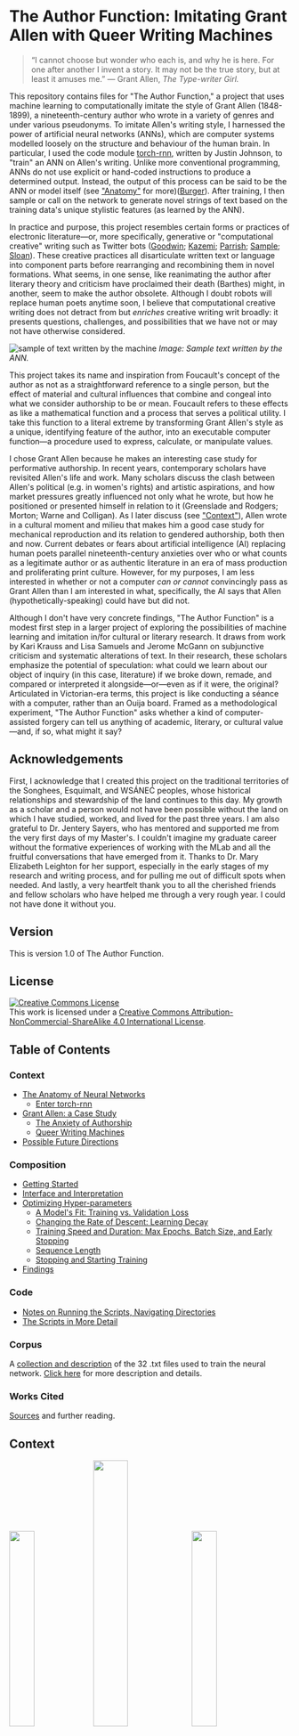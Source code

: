 # The Author Function: Imitating Grant Allen with Queer Writing Machines

> “I cannot choose but wonder who each is, and why he is here. For one after another I invent a story. It may not be the true story, but at least it amuses me.” — Grant Allen, *The Type-writer Girl.*

This repository contains files for "The Author Function," a project that uses machine learning to computationally imitate the style of Grant Allen (1848-1899), a nineteenth-century author who wrote in a variety of genres and under various pseudonyms. To imitate Allen's writing style, I harnessed the power of artificial neural networks (ANNs), which are computer systems modelled loosely on the structure and behaviour of the human brain. In particular, I used the code module [torch-rnn](https://github.com/jcjohnson/torch-rnn), written by Justin Johnson, to "train" an ANN on Allen's writing.  Unlike more conventional programming, ANNs do not use explicit or hand-coded instructions to produce a determined output. Instead, the output of this process can be said to be the ANN or model itself (see ["Anatomy"](#the-anatomy-of-neural-networks) for more)([Burger](http://pages.cs.wisc.edu/~bolo/shipyard/neural/local.html)). After training, I then sample or call on the network to generate novel strings of text based on the training data's unique stylistic features (as learned by the ANN).

In practice and purpose, this project resembles certain forms or practices of electronic literature—or, more specifically, generative or "computational creative" writing such as Twitter bots ([Goodwin](https://medium.com/artists-and-machine-intelligence/adventures-in-narrated-reality-6516ff395ba3); [Kazemi](http://tinysubversions.com/); [Parrish](http://www.decontextualize.com); [Sample](https://medium.com/@samplereality/a-protest-bot-is-a-bot-so-specific-you-cant-mistake-it-for-bullshit-90fe10b7fbaa); [Sloan](https://www.robinsloan.com/notes/writing-with-the-machine/)). These creative practices all disarticulate written text or language into component parts before rearranging and recombining them in novel formations. What seems, in one sense, like reanimating the author after literary theory and criticism have proclaimed their death (Barthes) might, in another, seem to make the author obsolete. Although I doubt robots will replace human poets anytime soon, I believe that computational creative writing does not detract from but *enriches* creative writing writ broadly: it presents questions, challenges, and possibilities that we have not or may not have otherwise considered.

![sample of text written by the machine](images/4-sample4.png)
*Image: Sample text written by the ANN.*

This project takes its name and inspiration from Foucault's concept of the author as not as a straightforward reference to a single person, but the effect of material and cultural influences that combine and congeal into what we consider authorship to be or mean. Foucault refers to these effects as like a mathematical function and a process that serves a political utility. I take this function to a literal extreme by transforming Grant Allen's style as a unique, identifying feature of the author, into an executable computer function—a procedure used to express, calculate, or manipulate values.

I chose Grant Allen because he makes an interesting case study for performative authorship. In recent years, contemporary scholars have revisited Allen's life and work. Many scholars discuss the clash between Allen's political (e.g. in women's rights) and artistic aspirations, and how market pressures greatly influenced not only what he wrote, but how he positioned or presented himself in relation to it (Greenslade and Rodgers; Morton; Warne and Colligan). As I later discuss (see ["Context"](#grant-allen-a-case-study)), Allen wrote in a cultural moment and milieu that makes him a good case study for mechanical reproduction and its relation to gendered authorship, both then and now. Current debates or fears about artificial intelligence (AI) replacing human poets parallel nineteenth-century anxieties over who or what counts as a legitimate author or as authentic literature in an era of mass production and proliferating print culture. However, for my purposes, I am less interested in whether or not a computer *can or cannot* convincingly pass as Grant Allen than I am interested in what, specifically, the AI says that Allen (hypothetically-speaking) could have but did not.

Although I don't have very concrete findings, "The Author Function" is a modest first step in a larger project of exploring the possibilities of machine learning and imitation in/for cultural or literary research. It draws from work by Kari Krauss and Lisa Samuels and Jerome McGann on subjunctive criticism and systematic alterations of text. In their research, these scholars emphasize the potential of speculation: what could we learn about our object of inquiry (in this case, literature) if we broke down, remade, and compared or interpreted it alongside—or—even as if it were, the original? Articulated in Victorian-era terms, this project is like conducting a séance with a computer, rather than an Ouija board. Framed as a methodological experiment, "The Author Function" asks whether a kind of computer-assisted forgery can tell us anything of academic, literary, or cultural value—and, if so, what might it say?

## Acknowledgements

First, I acknowledge that I created this project on the traditional territories of the Songhees, Esquimalt, and WSÁNEĆ peoples, whose historical relationships and stewardship of the land continues to this day. My growth as a scholar and a person would not have been possible without the land on which I have studied, worked, and lived for the past three years. I am also grateful to Dr. Jentery Sayers, who has mentored and supported me from the very first days of my Master's. I couldn't imagine my graduate career without the formative experiences of working with the MLab and all the fruitful conversations that have emerged from it. Thanks to Dr. Mary Elizabeth Leighton for her support, especially in the early stages of my research and writing process, and for pulling me out of difficult spots when needed. And lastly, a very heartfelt thank you to all the cherished friends and fellow scholars who have helped me through a very rough year. I could not have done it without you.

## Version

This is version 1.0 of The Author Function.

## License

<a rel="license" href="http://creativecommons.org/licenses/by-nc-sa/4.0/"><img alt="Creative Commons License" style="border-width:0" src="https://i.creativecommons.org/l/by-nc-sa/4.0/88x31.png" /></a><br/></a>This work is licensed under a <a rel="license" href="http://creativecommons.org/licenses/by-nc-sa/4.0/">Creative Commons Attribution-NonCommercial-ShareAlike 4.0 International License</a>.

## Table of Contents

### Context
* [The Anatomy of Neural Networks](#the-anatomy-of-neural-networks)
  * [Enter torch-rnn](#enter-torch-rnn)
* [Grant Allen: a Case Study](#grant-allen-a-case-study)
  * [The Anxiety of Authorship](#the-anxiety-of-authorship)
  * [Queer Writing Machines](#queer-writing-machines)
* [Possible Future Directions](#possible-future-directions)

### Composition
* [Getting Started](#getting-started)
* [Interface and Interpretation](#interface-and-interpretating-results)
* [Optimizing Hyper-parameters](#optimizing-hyper-parameters)
  * [A Model's Fit: Training vs. Validation Loss](#a-models-fit-training-vs-validation-loss)
  * [Changing the Rate of Descent: Learning Decay](#changing-the-rate-of-descent-learning-decay)
  * [Training Speed and Duration: Max Epochs, Batch Size, and Early Stopping](#training-speed-and-duration-max-epochs-batch-size-and-early-stopping)
  * [Sequence Length](#sequence-length)
  * [Stopping and Starting Training](#stopping-and-starting-training)
* [Findings](#findings)

### Code
* [Notes on Running the Scripts, Navigating Directories](#notes-on-running-the-scripts-navigating-directories)
* [The Scripts in More Detail](#the-scripts-in-more-detail)

### Corpus

A [collection and description](corpus) of the 32 .txt files used to train the neural network. [Click here](#corpus-1) for more description and details.

### Works Cited

[Sources](#works-cited-1) and further reading.

## Context

<img src="images/Grant-Allensq.jpg" width="30%" /><img src="images/1-layers.png" width="35%" /><img src="images/typist.jpg" width="30%"/>
*Images: a portrait of Grant Allen (left), an illustration of a simple neural network's layers (centre), a typist typing with a Sholes typewriter (right)*

### The Anatomy of Neural Networks

This project uses [torch-rnn](https://github.com/jcjohnson/torch-rnn), a series of modules, written for the Torch framework by Justin Johnson and based on Andrej Karpathy’s [char-rnn](https://github.com/karpathy/char-rnn), that generates text using artificial neural networks ("ANNs"). ANNs are computer systems that loosely mimic the human brain. They consist of networks of neuron-like "nodes" that are grouped into layers, with nodes from one layer connected to nodes in other layers (see Fig. 1).

<img src="images/1-layers.png" width="60%">

*Figure 1: Illustration of a neural network with arrows showing how information travels through it. Image by Colin M. Burnett, care of Wikimedia Commons.*

Where we might typically expect a program or algorithm to execute a list of instructions sequentially or line-by-line, the nodes in an ANN fire simultaneously (in parallel) across the connections between nodes and/or between layers. Fig. 1 illustrates how this firing sequence, called “forward propagation,” works over time, making its way from the input layer, through intervening layers, until it reaches the final, output layer. The more numerous or dense the hidden layers, the larger, more complex, and more powerful the ANN.

Before forward propagation begins, the ANN sets a small portion of data aside called validation data (more on this later), and assigns a weight to each connection or synapse. (For its initial pass, the network uses a random value.) As input values move through the layers, the ANN multiplies them by the synaptic weights and then calculates the sum total activation (see Fig. 2).

![animation of forward propagation](images/2-forwardProp.gif)

*Figure 2: Animated GIF of forward propagation. Note the weight of each connection represented by W. Animation sampled from an animated GIF by Wil C.*

Forward propagation stops with the output layer. At this point, the ANN calculates the degree of error and then, in a process called backpropagation, it goes backwards through the layers and adjusts the weight of each connection to produce better results the next time.  As the network cycles its way through the data, propagating forwards and backwards and adjusting the weights accordingly, it learns. That is, it improves its guesses by reducing or minimizing the error (the distance between its guess and the correct value) over time. With torch-rnn and other recurrent neural networks, the ANN learns, not only from its previous guess and its context (what comes before and after the target), but also from a whole history of previous guesses and their contexts. This learning process is called training (a neural network) (see Fig. 3).

![image alt text](images/3-fullProp.gif)

*Figure 3: Animated GIF of one full cycle of activation, including forward propagation and backpropagation. Animation sampled from a GIF by Wil C.*

Once the training process is complete, we can ask a trained ANN to generate a novel sequence—that is, to "sample" from the network—by running in forward propagation mode only, using the weights it learned while training.

#### Enter torch-rnn

![screenshot of torch-rnn main Github page](images/torch-rnn.png)

In May 2015, Andrej Karpathy published ["The Unreasonable Effectiveness of Recurrent Neural Networks"](http://karpathy.github.io/2015/05/21/rnn-effectiveness/) and made [the accompanying code](https://github.com/karpathy/char-rnn) free and available online. Like its name suggests, char-rnn allows you to train an ANN on a corpus of your choosing and then generate novel text character by character, in two-character sets. Since then, many others have adapted Karpathy's code or method for their own projects (e.g. Ross Goodwin's work in ["Narrated Reality"](https://medium.com/artists-and-machine-intelligence/adventures-in-narrated-reality-6516ff395ba3), Lars Hiller Eidnes' [word-rnn](https://github.com/larspars/word-rnn), Aaron Ng's [Netflix synposis generator](https://medium.com/aaronn/generating-netflix-synopses-with-a-recurrent-neural-network-e8aef791fdce)).

One such project is torch-rnn, an improved version of char-rnn that I adopted for my own project. Like char-rnn, torch-rnn allows us to create, train, and sample ANNs on personal computers without advanced knowledge or formal training in Computer Science or statistics. Instead, we can adjust a list of settings, called flags or hyper-parameters (see [“Optimizing Hyper-parameters”](https://github.com/jcjohnson/torch-rnn/blob/master/doc/flags.md)), to be used by the ANN when preprocessing, training, or sampling from the network.

More simply put, torch-rnn lets me imitate Grant Allen’s style (as calculated by the ANN) by training it on selected works available at [Project Gutenberg](http://onlinebooks.library.upenn.edu/webbin/gutbook/author?name=Allen%2C%20Grant%2C%201848-1899) (see the [“Corpus” folder](corpus) for more). I then sample from the model to produce novel text (see Fig. 4)—text that Allen did not write but, hypothetically-speaking, could have.


Sample 1	               |  Sample 2
:-------------------------:|:-------------------------:
![](images/4-sample1.png)  | ![](images/4-sample2.png)

Sample 3				   |    Sample 4
:-------------------------:|:-------------------------:
![](images/4-sample3.png)  | ![](images/4-sample4.png)

*Figure 4: Pictures of samples written by the model. Click on an image to enlarge.*

### Grant Allen: a Case Study

Grant Allen (1848-1899) wrote in many different genres and disciplines; he wrote both fiction (e.g. short stories, novels) and non-fiction (e.g. essays, scientific articles, travel guides). In 1876, he began writing professionally and published short stories under pen names such as J. Arbuthnot Wilson and Cecil Power ("Grant Allen"). He also published *The Type-writer Girl* (1897) and *Rosalba* (1899) under a cross-gendered pseudonym, Olive Pratt Rayner ("Grant Allen"). An extremely productive writer, he wrote more than thirty works of fiction in fifteen years with *The Woman who Did*(1895) becoming his most popular and lucrative achievement ("Grant Allen"). *The Woman Who Did*, which depicts a young woman who struggles against gender conventions, is generally read as sympathetic to women's rights and emancipation. It attracted as much criticism and satire as it did fame or admiration: for example, *Punch*, a popular and well-known satiric magazine, turned "The Woman Who..." into a catchphrase (Warne and Colligan 21-22).

In the latter half of the nineteenth century, Allen witnessed many changes in literary production and circulation. Automation and technological innovations increased the sheer volume of print material while lowering costs. At the same time, social changes, such as strong emphasis on education and the rising middle-class, meant that print material could reach far broader audiences than before. But although technological advances and decreasing costs may have made nineteenth-century books literature more accessible, they did not solve cultural debate about who counts as an author and what counts as "authentic" literature. 

### The Anxiety of Authorship

Throughout his life and career, Allen was very self-conscious and concerned with his own authorial identity and writing personae. Not only did he write under at least three pseudonyms on several occasions ("Grant Allen"), he even went to great lengths to create a backstory for "Olive Pratt Rayner" ("Literary Notes"); dedicate "her" novels to a fictional husband and brother (Allen 7); and insisted that no one know his identity as author until after his death ("News in Brief"). Furthermore, Vanessa Warne and Colette Colligan suggest that Allen's use of a cross-gender pseudonym and other writings reflect anxieties over writing as a male author in a genre with a largely female audience.

![a backstory for Olive Pratt Rayner](5-literaryNotes.png)
*Figure 5: An posthumous note in* the Australasian *about "Olive Pratt Rayner."*

*The Type-writer Girl* also troubles any neat categorization of gender through multiple layers of imitation. For example, Allen's use of a cross-gendered pseudonym might expose the instability of gender roles or binaries—that is, their susceptibility to being faked—even as it can reinforce dominant conventions (e.g. the convention of female writers writing for a female market). Perhaps more subtly, the female protagonist creates a double disguise: Allen is writing as a woman writing (in first-person) as a female character (Cameron). And, as Cameron notes, it is possible that a reader might assume Rayner was writing from personal experience, giving the work an air of authenticity (236). Using machine learning to imitate Allen's style echoes Allen's own gender imitations or personae in his writing.

*The Type-writer Girl* thematizes issues of gender, authorship, and authenticity. Somewhat like Allen himself, the novel's protagonist, Juliet Appleton, struggles to write original, creative literature while working as a typist, mindlessly transcribing and copying the words of her male boss. In Appleton, the novel presents a positive model for women's emancipation: a woman who is educated, talented, and has financial independence. Appleton's profession alludes to female labour and contributions to textual and literary production that are generally overlooked. In Allen's time, the labour of reproduction or duplication was gendered female and held a much lower status than the work of a masculine, original, and creative mind (Keep; Plant; Wosk). A typist or copyist worked for financial gain while a genius pursued an artistic vision; a genius creates and innovates while a hack merely imitates what has been done before.

### Queer Writing Machines

Allen's imitation game brings to mind early imitation games of AI (ca. 1950s)—games that test a machine's ability to convincingly imitate human beings. The most famous of these is "the Turing test," in which a human interlocutor converses with two participants: one is a human while the other is an AI imitating a human. If the AI is able to convince the interlocutor, the AI is said to pass the Turing test. It is perhaps fitting, then, to imitate Allen’s writing using a neural network that (albeit very loosely) imitates the workings of a human brain. Furthermore, what is often ignored is that Turing's original test as he described it is explicitly about gender imitation rather than the imitation of a supposedly universal human essence. In fact, for an AI to pass Turing's original imitation game, it would have to convincingly imitate a man imitating a woman (n.p.). Both Allen and Turing's imitation games are couched in the imitation of gender specifically, suggesting that intelligence, whether human or artificial, cannot exist outside of or divorced from cultural concerns such as gender.

![eliza](images/6-eliza.png)

*Figure 6: an image of a conversation with Eliza, one of the first "chatbots" (machines meant for simulating human conversation) ever made. Image care of Anna Szymcak (https://blog.infermedica.com/introduction-to-chatbots-in-healthcare/).*

Moreover, late twentieth-century anxieties that AI will replace human authors might strangely echo nineteenth-century anxieties over the decline of handcraft or reactions against automation and mechanical reproduction (e.g. Ludditism or the Arts and Craft Movement). However, then as now, new or mass-market technologies did not straightorwardly or completely replace craft so much as it morphs or develops in response to them (Adamson 44). Similarly, as Ross Goodwin argues, machine learning and other forms of generative art do not replace humans; instead, they offer more, not less, affordances, spaces, and techniques for composition (n.p.). In both cases, the former attitude deemphasizes human agency and labour in designing, making, operating, and maintaining the machine. Furthermore, in terms of aesthetics, the human or handmade is not necessarily better or more desirable than, or even neatly separable from, the machine-made. For example, eighteenth-century artisans might well have sought the very regularity and efficiency in their work that later became disparaged and denigrated as the aesthetics of mechanical reproduction (Adamson 44). 

As biographer Richard Le Gallienne writes of Allen,

>"In the merely mechanical—but how important—matter of 'turning out' his 'copy' he was quite amazing. Anyone who stayed in his house will remember how his typewriter could be heard, as you crossed the hall, punctually beginning to click at nine every morning and, if you eavesdropped, you would seldom note a pause in its rapid clicking." (204)

This spectacle of productivity, as Leah Price notes, "Like the semantic ambiguity of the term 'type-writer' — person or thing? — Allen's 'merely mechanical' writing reduces him to a metonymic extension of his machine" (138). Price also writes that Allen's role in demonstrating the capabilities of a typewriter, of which Allen himself was one of the first early adopters, might align him with other notable demonstrators: women that typewriter companies relied on to advertise and market their products.

![Lillian Sholes with typewriter](images/7-lillianSholes.jpeg)

*Figure 7: Lillian Sholes, with one of her father's (Christopher Latham Sholes') experimental typewriters (ca. 1872). Image information from Wosk (p. 24), image care of the University of Wisconsin Digital Collections Center.*

Although Allen does not and cannot embody or inhabit the position of women in this context, he does at least test the elasticity of such gender categories. Furthermore, Allen's own struggle to assert his originality despite churning out his "'copy'"—the very same struggle Juliet Appleton grapples with—might have highlighted both the plight and lowered status of textual reproduction. He challenged the binary distinction between duplication and creative work, as well as their gendered inflections. Or, to put it differently, Grant Allen was a queer writing machine.

### Possible Future Directions

Like *The Woman who Did*, much of Allen’s work deals with themes of gender and female emancipation in particular. For example, *The Type-writer Girl* features a headstrong female protagonist who is determined to support herself financially and chooses not to marry in spite of her love interest’s affections. (*The Type-writer Girl*) However, Allen’s own gender politics are both controversial and contested in current scholarship. Although he wrote explicitly in support of women’s rights and independence, many scholars note that he seemed unable to reconcile this with his Darwinist emphasis on reproduction and motherhood (Atchison; Cameron). If we use a neural network and train it on his writing, we could produce text that Grant Allen never wrote but *theoretically could have*. As a kind of speculative exercise, (Krauss; Rosner; Samuels and McGann) we could then interpret this artificially-produced text as if it were the original. By itself or through comparative analysis with the original, this process might tell us something new about gender politics in the late nineteenth century that we might not have learned otherwise.

Furthermore, we might link the Author Function's gender imitation to gender performativity. First coined by Judith Butler, performativity refers to the coerced repetition or performance of a gender ideal that is never realized as authentic, despite all attempts. Similarly, my project also functions as a kind of imitation without an original: it automates the performance of authorship in search of novel conceptions of gender that congeal over time and through repetition, rather than seek to uncover what Grant Allen personally "really meant." Although a full discussion of gender is outside the scope of this project, it’s worth considering how this project might productively speak to forgotten queer histories of computing.

Lastly, neural networks, as a medium or methodology, are relatively opaque when compared to other kinds of programming. Although we may design the general architecture of a model (via parameters), we do not have explicit control once the training process starts and can’t see the results until the training process has ended. Neural networks are unique in this. Where we might normally expect a program to execute a specific set of instructions to produce a deterministic output, the "output" of a neural network is the model itself—which in turn becomes a platform for generating its own outputs ([Berger n.p.](http://pages.cs.wisc.edu/~bolo/shipyard/neural/local.html)). Placed alongside other forms of generative writing, this project also invokes an “aesthetic of surprise” that emerges when designers confront, or concede, an absence of control. ([Howe and Soderman n.p.](http://hyperrhiz.io/hyperrhiz06/essays/the-aesthetics-of-generative-literature-lessons-from-a-digital-writing-workshop.html)) In this project, I tried to walk the line between surprise (what is unexpected) and coherence (what is legible). In this way, imitation exceeds rote repetition and becomes a creative endeavour in and of itself. In other words, imitation demands some measure of originality—some might even say authenticity—even as it passes as a convincing duplicate of something else.

## Composition

I ran the following software on my personal laptop, which has a 64-bit Windows operating system and 8.00 GB of RAM (Random Access Memory). To simulate a Linux operating system, I used Bash on Ubuntu on Windows.

![Screenshot of torch-rnn Github page](images/8-torch-rnn.png)
*Figure 8: a screenshot of the torch-rnn Github page.*

### Getting Started

Running torch-rnn requires a number of dependencies that are all listed on the [torch-rnn page](https://github.com/jcjohnson/torch-rnn). You will need to install [Python](https://www.python.org/) and [Lua](https://www.lua.org/manual/5.3/readme.html) before installing [Torch](http://torch.ch/). Note that the commands listed there are meant to be entered into a Linux command line (see ["Getting to Know the Command Line"](https://www.davidbaumgold.com/tutorials/command-line/) by David Baumgold).

If you have Windows 10, I highly recommend using Bash on Ubuntu on Windows so that you can type in the commands as is. (There are [several](https://www.howtogeek.com/249966/how-to-install-and-use-the-linux-bash-shell-on-windows-10/) [tutorials](https://msdn.microsoft.com/en-us/commandline/wsl/install_guide) on the web that walk you through installation.) If you have older versions of Windows, consider upgrading or installing a shell such as [Cygwin](http://www.cygwin.com/), [Babun](https://babun.github.io/), or [win-bash](http://win-bash.sourceforge.net/). If you have a Mac, you can open the Terminal (command line interface) via Applications > Utilities > Terminal.

Installing and using a GPU (Graphics Processing Unit) is optional and you have to check if your computer meets the requirements first. A GPU would allow you to train your models much faster, although there are some options for increasing performance with a CPU only (see "Optimizing Hyper-parameters").

### Interface and Interpreting Results

Modelling and using a neural network consists of [three steps](https://github.com/jcjohnson/torch-rnn).

1. **Preprocessing**: running a Python script to prepare the data (a .txt file) for training.

2. **Training**: running a script to train a neural network on your data.

3. **Sampling**: once the neural network has been trained, you can generate samples of text based on what the network learned.

During all three steps, you can configure what are called [flags](https://github.com/jcjohnson/torch-rnn/blob/master/doc/flags.md) or hyper-parameters: settings you can use to tweak or optimize your model (see ["Optimizing Hyper-parameters"](#optimizing-hyper-parameters)). You can get drastically different models by changing its hyper-parameters.

The goal of the training process is to minimize the loss value (a representation of the margin of error)—in particular validation loss, which represents how a model performs on unseen data. When sampling a checkpoint (see below), it is usually best to sample the checkpoint with the lowest validation loss (and hence your most accurate model).

Once you start the training process, you will see something like Fig. 9. From this interface, we can infer a number of characteristics.

![The interface for torch-rnn](images/9-interface.png)
*Figure 9: The interface for torch-rnn.*

**(Number of) Epoch(s):** An epoch is one full pass or cycle through the training data—i.e. your network has seen all of the samples once. The interface tells you the current epoch out of the total number of epochs (you can modify the total with the flag `--max_epochs`).

**Iteration(s):** The number of training iterations the model runs through, presented in the format `current iteration / total iterations`. The more complex your model, the more iterations it will need.

**Checkpoint:** Every 1000 iterations, torch-rnn saves a checkpoint from the model in the cv folder (e.g. `cv/checkpoint_10000.t7`). Once training is done, you pick a checkpoint at which to sample the model.

**Loss:** Loss represents the error rate for the model, so it follows that the goal of training is to minimize loss as much as possible.

**Training Loss:** This number represents how well the model predicts the data it’s currently training on. By default, the model prints training loss for every iteration.

**Validation Loss:** This number represents how well the model predicts data that was previously set aside before training (i.e. it is data that the model has never seen before). The model prints validation loss for the entire network every thousand iterations. This step may take a while to process depending on the size of your validation set.

### Optimizing Hyper-parameters

Although torch-rnn may make ANNs more accessible to non-specialists, optimizing the model to produce legible text can take a lot of time and trial-and-error. Neural networks like this one are "the ultimate ‘black boxes’. Apart from defining the general architecture of a network and perhaps initially seeding it with...random numbers, the user has no other role than to feed it input and watch it train and await the output" ([Burger n.p.](http://pages.cs.wisc.edu/~bolo/shipyard/neural/local.html)).

However, there are ways to adjust the architecture of the network by using hyper-parameters ("parameters") in order to drive the loss down and produce a better model. We can use this [list of flags](https://github.com/jcjohnson/torch-rnn/blob/master/doc/flags.md) to modify the parameters. In the following, I discuss a number of tips for the training and sampling process that I’ve compiled and synthesized from different sources.

It can be helpful to train on smaller bits of information first (but at least 1 MB’s worth of data) to get a feel for how the parameters work before training larger models, which obviously take more time. It is also helpful in the beginning to abort models that aren’t working out well (`Ctrl/Cmd + z`) instead of letting the model run; that way you can test a different set of parameters more quickly.

#### A Model’s "Fit": Training Loss vs. Validation Loss

As I said before, the goal of training is to minimize both types of loss, which should decrease over time as the model works its way through the data. If we were to plot the loss through time, it would initially decrease quickly and then gradually slow down as it approaches minimal loss. For more on general information on gradient descent, see [Tejani](https://alykhantejani.github.io/a-brief-introduction-to-gradient-descent/). See “Gradient Clipping” for more on how to adjust the gradient itself.

![Graph showing gradient descent](images/10-gradientDescent.gif)

*Figure 10: Graph illustrating gradient descent as the arrow travels towards a minimum loss point. Animation care of Lijia Yu (http://vis.supstat.com/2013/03/gradient-descent-algorithm-with-r/)*

In practice, the gradient is not quite so smooth and can fluctuate even as the overall trend slopes downward. I would recommend copying and pasting the information printed at every checkpoint into a blank Excel document so you can keep track of (training and validation) loss values and whether they are increasing or decreasing over time. This can be useful, not only for deciding which checkpoint you’d like to sample from later, but also to judge if a model is underfitting or overfitting by looking at the relationship between training and validation loss.

There are four possible scenarios:

1. If validation loss is consistently very similar or (almost equal) to training loss, your network may be **underfitting**: that is, your model is not predicting the training or validation data very well (see [Brownlee](https://machinelearningmastery.com/overfitting-and-underfitting-with-machine-learning-algorithms/) for more). To fix it, increase `-rnn_size` or `-num_layers` or even `-seq_length` (Karpathy n.p.).

2. If training loss is consistently much lower than validation loss, the model is **overfitting**, meaning your model is learning "too well" and starting to memorize sequences instead of predicting them[Brownlee](https://machinelearningmastery.com/overfitting-and-underfitting-with-machine-learning-algorithms/). Overfitting actually makes the model’s prediction less accurate by introducing errors into your data (Brownlee). To fix it, you can decrease the model size (using `-rnn_size` or `-num_layers`), increase dropout (`-dropout`), or stop the model early (press Ctrl/Cmd + z in command line to abort commands). The latter is known as “early stopping” ([Bengio](https://arxiv.org/pdf/1206.5533.pdf)); [Perchelt](http://page.mi.fu-berlin.de/prechelt/Biblio/stop_tricks1997.pdf)).

3. If validation loss is consistently slightly higher than your training loss (by around 0.1 or slightly more), then your model has a **good fit**.

4. If validation loss is consistently and significantly lower than your training loss then **the fit is unknown** ([cdeterman](https://stats.stackexchange.com/questions/187335/validation-error-less-than-training-error)). This is unusual because it means your model is predicting completely new information better than the information on which it’s trained. Increasing the size of the model seems to help.

As an overall strategy, Karpathy recommends deliberately overfitting a model and then using different dropout values to get a better fit ([Karpathy n.p.](https://github.com/karpathy/char-rnn)).

#### Changing the Rate of Descent: Learning Decay

As previously stated, the loss value can be plotted along a decreasing gradient. Torch-rnn allows you to adjust the gradient using the flags `-lr_decay_every`, `-lr_decay_factor,` and `-grad_clip` (see [torch-rnn flags](https://github.com/jcjohnson/torch-rnn/blob/master/doc/flags.md#training) for definitions and details). A common way to smooth the gradient is gradient clipping, which normalizes values that stray out of an accepted range (Grosse). If your loss fluctuates a lot, you can increase/adjust gradient clipping to decrease the bouncing.

`-lr_decay_every` and `-lr_decay_factor`affect the shape of the gradient. Increasing these numbers would make the gradient steeper while decreasing them will do the opposite. In practice, it is best to strike a balance between the two. Too steep and the loss will plateau and not decrease as much as it could have if the curve were more gradual; however, if the curve is too gradual or shallow, the model will take a lot of time to train (see Fig. 11)([Udacity](https://www.udacity.com/course/deep-learning--ud730)).

![Graph of learning gradients](images/11-gradientGraph.png)

*Figure 11: Graph of different learning gradients and how loss changes over time. Screenshot of a video by Udacity:(https://www.udacity.com/course/deep-learning--ud730).*

#### Training Speed and Duration: Max Epochs, Batch Size, and Early Stopping

`-max_epochs` controls how many rounds or passes the network makes at the data. Larger values lengthen the training process. One common practice is to deliberately overfit the network but stop the training process just before the loss begins to increase again (i.e. stop the network before it becomes less accurate). We could do this by lowering `-max_epochs` to cut off the gradient at a particular place, or stop the training process manually.

`-batch_size` specifies the amount of data that is processed in parallel (i.e. simultaneously). Lower batch sizes can appear to radically increase computation speed, but it also increases the variance of the loss value—i.e. the loss value appears to bounce up and down even as it decreases overall (Bengio 9). As a consequence, it may take more iterations to decrease noticeably, which in turn can increase computation time. Speaking from personal experience, I still generally find it faster and better overall to go with a small batch size (40 or below).

Early stopping refers to the practice of stopping or cutting off the training process before the network begins to overfit and lose accuracy (Bengio). If we chart the validation loss over time while overfitting, it would create a parobola-type shape; loss falls to a certain point and then begins to rise again as the network becomes too specific, losing its ability to generalize features to new data. With early stopping, we stop or cut off the training process at the sweet spot, where loss was the lowest, and sample from the corresponding checkpoint.

#### Sequence Length

Sequence length specifies the number of steps back a network looks at (when going through backpropagation). At larger `-seq_length` values, the network will be able to find broader patterns across a string of characters where the current step might depend on a step much further back. Consider, for example, trying to predict the last word in "the clouds are in the *sky*" vs. “I grew up in France . . . I speak perfect *French*” ([Olah n.p.](http://colah.github.io/posts/2015-08-Understanding-LSTMs/)). Increasing `seq_length` will also increase the total number of iterations.

#### Stopping and Starting Training

Training a network may take a lot of time (hours or, more likely, days). At any point, we can interrupt or abort the training process by typing `Cntrl/Cmd + z`. This can be particularly helpful when using the Early Stopping technique (see ["Training Speed and Duration"](#training-speed-and-duration-max-epochs-batch-size-and-early-stopping)); change parameters partway through; or if you want to shut down your computer or put it in standby/sleep mode. To (re)start the training process, use the `-init_from` flag and, optionally, the `reset iteration` tag.

### Findings

The resulting samples of the model are still fairly non-sensical and not likely to be mistaken for a human author any time soon (see the code folder for [examples](code/examples.txt). However, this is not necessarily a bad thing: for most writers of generative or computational creative writing, absurdity can be a defining feature. As with most if not all generative literature, it takes a lot of samples to produce something meaningful. As Goodwin notes, we can feed the network lines from the training corpus to push it to write more legibly, as well as adjust the temperature to produce either more random or more regular samples [(n.p.)](https://medium.com/artists-and-machine-intelligence/adventures-in-narrated-reality-6516ff395ba3). For example, with a low temperature, a model tends to yield samples that repeat words and/or syntactic structures with little punctuation. By contrast, a high temperature yields more variable but less sensical samples with relatively more punctuation (see Fig. 12). As Goodwin puts it, temperature represents how much creative risk a model takes (n.p.).

![Low temperature sample](images/12-tempSampL) ![High temperature sample](images/12-tempSampH)
*Figure 12: A comparison of two samples: one produced with a low temperature (left) and one with a high temperature (right).*

Put differently, sampling is a balancing act between variance—what we might consider more surprising or creative—and coherence—what is recognizable as the logical or grammatical structure of English. Occasionally, the model will also produce non-words such as "cleeds" or "tade," although I'm not clear what exactly causes this or whether or not it can be influenced through training or preprocessing.

In future, the model would likely produce much better results if I fed it more data. However, I would likely need an effective way to correct for OCR errors. Most available transcriptions of Allen's work (e.g. on archive.org or through Hathi Trust) contain a significant number of errors that could influence training, especially if the total corpus is not particularly large. Goodwin discusses other techniques, such as resequencing paragraphs according to word frequency or simplifying proper names/nouns [(n.p.)](https://medium.com/artists-and-machine-intelligence/adventures-in-narrated-reality-part-ii-dc585af054cb). I have not tried these techniques but they may be fruitful.

## Code

![Screenshot of code](images/script.png)
*Image: a Python script I wrote to preprocess text files.*

This folder contains a number of python scripts I used to prepare the corpus for modelling. As an overview, I followed these general steps to prepare the file:

1. Download the file into two locations: samples/raw and samples/stripped. The raw folder contains backup copies of the files (as they were when downloaded). (See ["Corpus"](#corpus) for more.)
2. In the stripped folder, open each file and remove all paratextual material—i.e. copyright license, advertisements, table of contents, etc. that appear at the start or end of the file.
3. Once all the needed files have been stripped, run `cleanup.py`. `cleanup.py` reads every file, filters out unwanted lines and characters. Then it writes the results into one long string (i.e. without paragraph breaks or blank lines) into a file of the same name in the oneString folder. You can use `cleanup.py` for every .txt file in the folder, or give it specific target files.
4. Run ```mergeFiles.py``` to create one long file by appending all the files in oneString together, one after the other, with merged.txt as its output. You can also copy/paste the relevant code into `cleanup.py` to do this and cleanup in the same step. `merged.txt` shouldn’t have any special characters such as & or ^ in it, or the next step will fail with an encoding error.
5. Begin the [preprocessing steps](https://github.com/jcjohnson/torch-rnn#step-1-preprocess-the-data), then train, and sample from, the neural network.

### Notes on Running the Scripts, Navigating Directories

Because the scripts are written in Python, they require downloading and installing Python in order to run. The scripts were written in Python 2.7; I haven’t tested if they work with other versions. See [these instructions](https://en.wikibooks.org/wiki/A_Beginner%27s_Python_Tutorial/Installing_Python) for more on how to download and install Python.

I designed and tested the scripts to run in [Bash on Ubuntu on Windows 10](https://msdn.microsoft.com/en-us/commandline/wsl/about), a windows subsystem and interface that allows you to run command line code as if you had a Linux machine (if you have Windows, I highly recommend it since many of packages and instructions out there are written for the Linux command line anyway). Mac users can find a Linux command line with Terminal (Go to Applications/Utilities). If you want to run Python in the Windows command line, you will need to provide the file paths for Python like this:

```C:\Python27\python.exe C:\Users\Tiff\Documents\UVic\Classes\ENGL598\scripts\cleanup.py```

Replace the second file path (C:\Users\Tiff…) with the file path to folder with the scripts in it.

To run the scripts, you will need to navigate to the scripts directory (i.e. the "scripts" folder). See [this page](http://www.macworld.co.uk/feature/mac-software/how-use-terminal-on-mac-3608274/) for more on navigating directories in command line. The three commands you will need most often are (in Bash or Terminal):

`cd [file path]/[name of folder] + Enter` to enter that directory.

`ls + Enter` to list all the files in the current directory.

`cd .. + Enter` to go up one level/directory.

### The Scripts in More Detail

**cleanup.py** deletes extraneous symbols/characters (e.g. |,\_) and filters out paratextual material such as chapter headings, blank/empty lines, etc.. It returns the .txt. file in one long string into the`samples/oneString` folder. You can change the name/location of the source folder (the input or `corpus/stripped` by default) or the destination folder (the output or `corpus/oneString` by default).

```
cd authorFunction/code
python cleanup.py
```

**keepLines.py** does the same thing as above but preserves paragraph breaks and spacing. (More specifically, it stitches the lines back together after splitting them.)

**mergeFiles.py** iterates through every file in `corpus/oneString` and writes its contents into a single file, merged.txt. Also contains the option to select (a list of) specific files.

```
cd authorFunction/code
python mergeFiles.py
```

**cleanup2.py** is a version of `cleanup.py` that I originally used for some [files from archive.org](https://archive.org/search.php?query=creator%3A%22Allen%2C+Grant%2C+1848-1899%22) but eventually didn't end up using for this project. I eventually went with only Gutenberg files because the Gutenberg transcriptions were more accurate, whereas the files from archive.org were full of optical character recognition (OCR) errors. However, `cleanup2.py` has some filters to correct and normalize common OCR errors.

## Corpus

![Image of a corpus file](images/corpus.png)
*Image of a file in the corpus.*

This corpus consists of 31 .txt files downloaded from [this Project Gutenberg page](http://onlinebooks.library.upenn.edu/webbin/gutbook/author?name=Allen%2C%20Grant%2C%201848-1899) compiled by [the Online Books Page and John Mark Ockerbloom](http://onlinebooks.library.upenn.edu/). I chose the Gutenberg files for their availability and accurate transcriptions. I chose only single-author books and did not include travel guides.

The corpus is organized into three different folders: ["raw"](corpus/raw) (the state they were when downloaded), [“stripped”](corpus/stripped)(devoid of paratextual material), and [“oneString”](corpus/onestring) (rewritten into one long sequence of characters without line breaks or carriage returns). See ["Code"](#code-1) for more information on how the files and folders relate to each other or their context of use.

## Works Cited

Adamson, Glenn. *The Craft Reader*. Berg, 2010.

Allen, Grant. Introduction. *The British Barbarians: a Hilltop Novel*. G. P. Putnam & Sons, 1895. https://archive.org/stream/britishbarbarian00allerich#page/n13/mode/2up

Allen, Grant. *The Type-writer Girl.* C. Arthur Pearson, 1897. https://archive.org/stream/cihm_05084#page/n5/mode/2up

Atchison, Heather. "Grant Allen, Spencer and Darwin." *Grant Allen: Literature and Cultural Politics at the Fin de Siècle*. Ashgate, 2005, pp. .

Barthes, Roland. "The Death of the Author." *Image / Music / Text.* Translated by Stephen Heath. Hill and Wang, 1977, pp. 142-7. http://artsites.ucsc.edu/faculty/Gustafson/FILM%20162.W10/readings/barthes.death.pdf

Bengio, Yoshua. "Practical Recommendations for Gradient-Based Training of Deep Architectures." *ArXiv.org.*, 16 Sept. 2012, https://arxiv.org/pdf/1206.5533.pdf

Brownlee, Jason. "Overfitting and Underfitting With Machine Learning Algorithms." *Machine Learning Mastery*, 21 Mar. 2016, https://machinelearningmastery.com/overfitting-and-underfitting-with-machine-learning-algorithms/

Burger, Josef. "A Basic Introduction To Neural Networks." 4 Nov. 2010, http://pages.cs.wisc.edu/~bolo/shipyard/neural/local.html

Butler, Judith. *Gender Trouble: Feminisim and the Subversion of Identity.* Routledge, 1990.

Cameron, S. Brooke. “Sister of the Type: the Feminist Collective in Grant Allen’s The Type-writer Girl.” *Victorian Literature and Culture*, no. 40, 2012, pp. 229-244.

"(Charles) Grant Blairfindie Allen (1848-1899)." Cotton, J.S. and rev. Rosemary T. Van Arsdel. *Oxford Dictionary of National Biography*, Oxford University Press, 2004; online edn, April 2016. (http://www.oxforddnb.com.ezproxy.library.uvic.ca/view/article/373)

Foucault, Michel. "What is an Author?" *Aesthetics, Method, and Epistemology.* Edited by James D. Faubion. New Press, 1998. Translated by Robert Hurley et al. *Essential Works of Foucault, 1954-1984.* http://www.english.upenn.edu/~cavitch/pdf-library/Foucault_Author.pdf

Greenslade, William and Terence Rodgers. “Resituating Grant Allen: Writing, Radicalism, and Modernity.” *Grant Allen: Literature and Cultural Politics at the Fin de Siècle*. Ashgate, 2005, pp. 1-23.

Goodwin, Ross. “Adventures in Narrated Reality: New forms & interfaces for written language, enabled by machine intelligence.” *Artists and Machine Intelligence*, *Medium.com*, https://medium.com/artists-and-machine-intelligence/adventures-in-narrated-reality-6516ff395ba36ff395ba3

Grosse, Roger. "Lecture 15: Exploding and Vanishing Gradients." 29 Jul. 2016. http://www.cs.toronto.edu/~rgrosse/courses/csc321_2017/readings/L15%20Exploding%20and%20Vanishing%20Gradients.pdf

Howe, Daniel C. and A. Braxton Soderman. “The Aesthetics of Generative Literature: Lessons from a Digital Writing Workshop.” *Hyperrhiz*, no. 6, Fall 2009. Edited by Dene Grigar. http://hyperrhiz.io/hyperrhiz06/essays/the-aesthetics-of-generative-literature-lessons-from-a-digital-writing-workshop.html

Karpathy, Andrej. "char-rnn," *Github.com*, 30 Apr. 2016, https://github.com/karpathy/char-rnn

Kazemi, Darius. *Tiny Subversions*, n.d. http://tinysubversions.com/

Keep, Christopher. “The Cultural Work of the Type-Writer Girl.” *Victorian Studies*, vol. 40, no. 3, 1997, pp. 401-425.

Kraus, Kari. “Conjectural Criticism: Computing Past and Future Texts.” *Digital Humanities Quarterly*, vol. 3, no. 4, 2009, n.p. http://www.digitalhumanities.org/dhq/vol/3/4/000069/000069.html

Le Gallienne, Richard. "Grant Allen." *Attitudes and Avowals with Some Retrospective Reviews*. John Lane Co., 1910, pp. 167-211.

"Literary Notes." *The Australasian* [Melbourne, Australia], 16 Dec. 1899, issue 1759, p. 1402.

Morton, Peter. *“The Busiest Man in England”: Grant Allen and the Writing Trade, 1875-1900*. Palgrave Macmillan, 2005.

"News in Brief." *The Evening News* [Portsmouth, England], 27 Oct. 1899, issue 6981, p. 2.

Ockerbloom, John Mark. "Project Gutenberg titles by Grant Allen, (Allen, Grant, 1848-1899)." *The Online Books Page.* http://onlinebooks.library.upenn.edu/webbin/gutbook/author?name=Allen%2C%20Grant%2C%201848-1899

Olah, Christopher. "Understanding LSTM Networks," *colah's blog*, 27 Aug. 2015, http://colah.github.io/posts/2015-08-Understanding-LSTMs/

Parrish, Allison. *Decontextualize: Allison Parrish: words and projects*, 2016, www.decontextualize.com 

Perchelt, Lutz. "Early stopping—but when?" *Neural Networks: Tricks of the Trade*,Springer, pp 55-69. http://page.mi.fu-berlin.de/prechelt/Biblio/stop_tricks1997.pdf

Plant, Sadie. *Zeroes and Ones: Digital Women and the New Technoculture*. Fourth Estate, 1997.

Price, Leah. "Grant Allen's Impersonal Secretaries." *Grant Allen: Literature and Cultural Politics at the* Fin de Siècle. Greenslade and Rodgers, pp.

Rosner, Daniela K. *Design as Inquiry*. n.d. http://www.danielarosner.com/

Sample, Mark. “A protest bot is a bot so specific you can’t mistake it for bullshit: A Call for Bots of Conviction.” *Medium.com*, 30 May 2014. https://medium.com/@samplereality/a-protest-bot-is-a-bot-so-specific-you-cant-mistake-it-for-bullshit-90fe10b7fbaa

Samuels, Lisa and Jerome McGann. “Deformance and Interpretation.” *New Literary History*, vol. 30, no. 1, 1999, pp. 25-26. http://www2.iath.virginia.edu/jjm2f/old/deform.html

Sloan, Robin. "Writing with the machine." *Robinsloan.com*, n.d. https://www.robinsloan.com/notes/writing-with-the-machine/

Tejani, Alykhan. "A Brief Introduction To Gradient Descent," *alykhantejani.com,* 1 Oct. 2016, https://alykhantejani.github.io/a-brief-introduction-to-gradient-descent/

Turing, Alan. “Computing Machinery and Human Intelligence.” *Mind*, no. 59, 1950, pp.433-460, www.loebner.net/Prizef/TuringArticle.html

Wosk, Julie. Women and the Machine: Representations from the Spinning Wheel to the Electronic Age. John Hopkins UP, 2001.